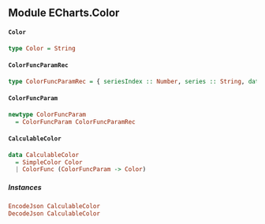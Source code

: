 ## Module ECharts.Color

#### `Color`

``` purescript
type Color = String
```

#### `ColorFuncParamRec`

``` purescript
type ColorFuncParamRec = { seriesIndex :: Number, series :: String, dataIndex :: Number, data :: { value :: ItemValue, name :: String } }
```

#### `ColorFuncParam`

``` purescript
newtype ColorFuncParam
  = ColorFuncParam ColorFuncParamRec
```

#### `CalculableColor`

``` purescript
data CalculableColor
  = SimpleColor Color
  | ColorFunc (ColorFuncParam -> Color)
```

##### Instances
``` purescript
EncodeJson CalculableColor
DecodeJson CalculableColor
```


